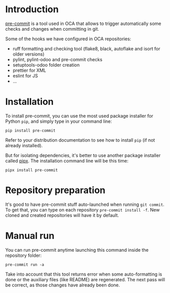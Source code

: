 # Introduction

[pre-commit](https://pre-commit.com/) is a tool used in OCA that allows to trigger automatically some checks and changes when committing in git.

Some of the hooks we have configured in OCA repositories:

- ruff formatting and checking tool (flake8, black, autoflake and isort for older versions)
- pylint, pylint-odoo and pre-commit checks
- setuptools-odoo folder creation
- prettier for XML
- eslint for JS
- ...

# Installation

To install pre-commit, you can use the most used package installer for Python `pip`, and simply type in your command line:

```
pip install pre-commit
```

Refer to your distribution documentation to see how to install `pip` (if not already installed).

But for isolating dependencies, it's better to use another package installer called [pipx](https://github.com/pypa/pipx#install-pipx). The installation command line will be this time:

```
pipx install pre-commit
```

# Repository preparation

It's good to have pre-commit stuff auto-launched when running `git commit`. To get that, you can type on each repository `pre-commit install -f`. New cloned and created repositories will have it by default.

# Manual run

You can run pre-commit anytime launching this command inside the repository folder:

```
pre-commit run -a
```

Take into account that this tool returns error when some auto-formatting is done or the auxiliary files (like README) are regenerated. The next pass will be correct, as those changes have already been done.